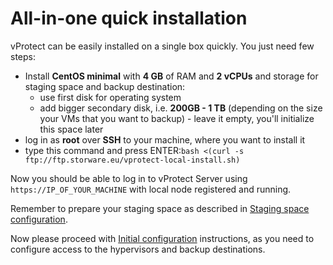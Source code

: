 # All-in-one quick installation

vProtect can be easily installed on a single box quickly. You just need few steps:

* Install **CentOS minimal** with **4 GB** of RAM and **2 vCPUs** and storage for staging space and backup destination:
  * use first disk for operating system
  * add bigger secondary disk, i.e. **200GB - 1 TB** \(depending on the size your VMs that you want to backup\) - leave it empty, you'll initialize this space later
* log in as **root** over **SSH** to your machine, where you want to install it
* type this command and press ENTER:`bash <(curl -s ftp://ftp.storware.eu/vprotect-local-install.sh)`

Now you should be able to log in to vProtect Server using `https://IP_OF_YOUR_MACHINE` with local node registered and running.

Remember to prepare your staging space as described in [Staging space configuration](staging-space-configuration.md).

Now please proceed with [Initial configuration](../initial_config/) instructions, as you need to configure access to the hypervisors and backup destinations. 


